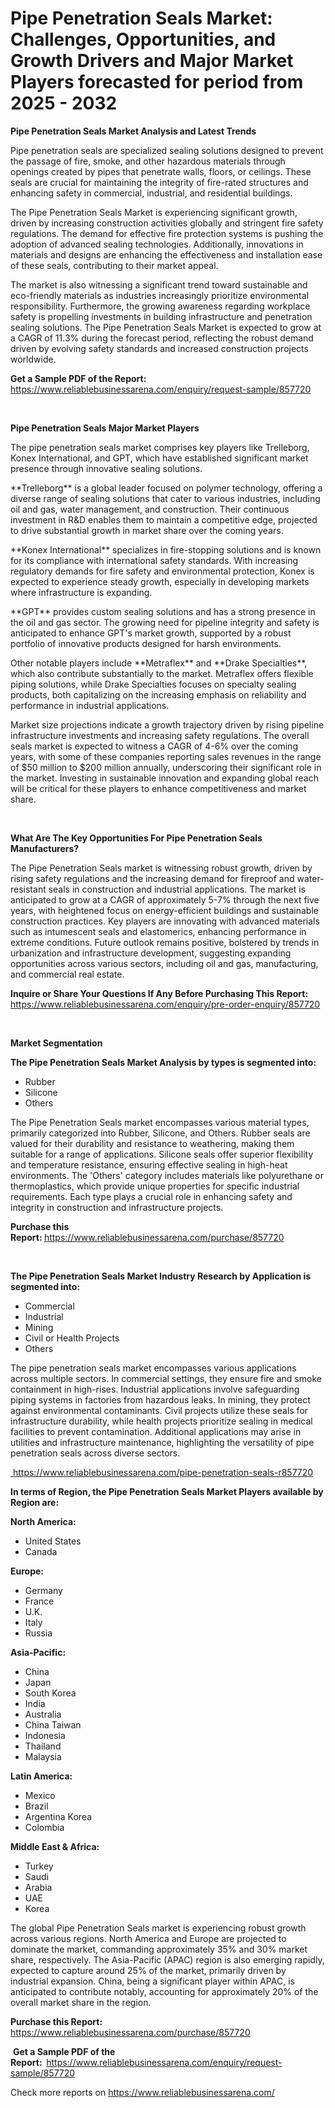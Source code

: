 <p><h1>Pipe Penetration Seals Market: Challenges, Opportunities, and Growth Drivers and Major Market Players forecasted for period from 2025 - 2032</h1></p><p><strong>Pipe Penetration Seals Market Analysis and Latest Trends</strong></p>
<p><p>Pipe penetration seals are specialized sealing solutions designed to prevent the passage of fire, smoke, and other hazardous materials through openings created by pipes that penetrate walls, floors, or ceilings. These seals are crucial for maintaining the integrity of fire-rated structures and enhancing safety in commercial, industrial, and residential buildings. </p><p>The Pipe Penetration Seals Market is experiencing significant growth, driven by increasing construction activities globally and stringent fire safety regulations. The demand for effective fire protection systems is pushing the adoption of advanced sealing technologies. Additionally, innovations in materials and designs are enhancing the effectiveness and installation ease of these seals, contributing to their market appeal.</p><p>The market is also witnessing a significant trend toward sustainable and eco-friendly materials as industries increasingly prioritize environmental responsibility. Furthermore, the growing awareness regarding workplace safety is propelling investments in building infrastructure and penetration sealing solutions. The Pipe Penetration Seals Market is expected to grow at a CAGR of 11.3% during the forecast period, reflecting the robust demand driven by evolving safety standards and increased construction projects worldwide.</p></p>
<p><strong>Get a Sample PDF of the Report:&nbsp;</strong> <a href="https://www.reliablebusinessarena.com/enquiry/request-sample/857720?utm_campaign=3586&utm_medium=2&utm_source=Github&utm_content=ia&utm_term=09042025&utm_id=pipe-penetration-seals">https://www.reliablebusinessarena.com/enquiry/request-sample/857720</a></p>
<p>&nbsp;</p>
<p><strong>Pipe Penetration Seals Major Market Players</strong></p>
<p><p>The pipe penetration seals market comprises key players like Trelleborg, Konex International, and GPT, which have established significant market presence through innovative sealing solutions. </p><p>**Trelleborg** is a global leader focused on polymer technology, offering a diverse range of sealing solutions that cater to various industries, including oil and gas, water management, and construction. Their continuous investment in R&D enables them to maintain a competitive edge, projected to drive substantial growth in market share over the coming years.</p><p>**Konex International** specializes in fire-stopping solutions and is known for its compliance with international safety standards. With increasing regulatory demands for fire safety and environmental protection, Konex is expected to experience steady growth, especially in developing markets where infrastructure is expanding.</p><p>**GPT** provides custom sealing solutions and has a strong presence in the oil and gas sector. The growing need for pipeline integrity and safety is anticipated to enhance GPT's market growth, supported by a robust portfolio of innovative products designed for harsh environments.</p><p>Other notable players include **Metraflex** and **Drake Specialties**, which also contribute substantially to the market. Metraflex offers flexible piping solutions, while Drake Specialties focuses on specialty sealing products, both capitalizing on the increasing emphasis on reliability and performance in industrial applications.</p><p>Market size projections indicate a growth trajectory driven by rising pipeline infrastructure investments and increasing safety regulations. The overall seals market is expected to witness a CAGR of 4-6% over the coming years, with some of these companies reporting sales revenues in the range of $50 million to $200 million annually, underscoring their significant role in the market. Investing in sustainable innovation and expanding global reach will be critical for these players to enhance competitiveness and market share.</p></p>
<p>&nbsp;</p>
<p><strong>What Are The Key Opportunities For Pipe Penetration Seals Manufacturers?</strong></p>
<p><p>The Pipe Penetration Seals market is witnessing robust growth, driven by rising safety regulations and the increasing demand for fireproof and water-resistant seals in construction and industrial applications. The market is anticipated to grow at a CAGR of approximately 5-7% through the next five years, with heightened focus on energy-efficient buildings and sustainable construction practices. Key players are innovating with advanced materials such as intumescent seals and elastomerics, enhancing performance in extreme conditions. Future outlook remains positive, bolstered by trends in urbanization and infrastructure development, suggesting expanding opportunities across various sectors, including oil and gas, manufacturing, and commercial real estate.</p></p>
<p><strong>Inquire or Share Your Questions If Any Before Purchasing This Report:</strong> <a href="https://www.reliablebusinessarena.com/enquiry/pre-order-enquiry/857720?utm_campaign=3586&utm_medium=2&utm_source=Github&utm_content=ia&utm_term=09042025&utm_id=pipe-penetration-seals">https://www.reliablebusinessarena.com/enquiry/pre-order-enquiry/857720</a></p>
<p>&nbsp;</p>
<p><strong>Market Segmentation</strong></p>
<p><strong>The Pipe Penetration Seals Market Analysis by types is segmented into:</strong></p>
<p><ul><li>Rubber</li><li>Silicone</li><li>Others</li></ul></p>
<p><p>The Pipe Penetration Seals market encompasses various material types, primarily categorized into Rubber, Silicone, and Others. Rubber seals are valued for their durability and resistance to weathering, making them suitable for a range of applications. Silicone seals offer superior flexibility and temperature resistance, ensuring effective sealing in high-heat environments. The 'Others' category includes materials like polyurethane or thermoplastics, which provide unique properties for specific industrial requirements. Each type plays a crucial role in enhancing safety and integrity in construction and infrastructure projects.</p></p>
<p><strong>Purchase this Report:&nbsp;</strong><a href="https://www.reliablebusinessarena.com/purchase/857720?utm_campaign=3586&utm_medium=2&utm_source=Github&utm_content=ia&utm_term=09042025&utm_id=pipe-penetration-seals">https://www.reliablebusinessarena.com/purchase/857720</a></p>
<p>&nbsp;</p>
<p><strong>The Pipe Penetration Seals Market Industry Research by Application is segmented into:</strong></p>
<p><ul><li>Commercial</li><li>Industrial</li><li>Mining</li><li>Civil or Health Projects</li><li>Others</li></ul></p>
<p><p>The pipe penetration seals market encompasses various applications across multiple sectors. In commercial settings, they ensure fire and smoke containment in high-rises. Industrial applications involve safeguarding piping systems in factories from hazardous leaks. In mining, they protect against environmental contaminants. Civil projects utilize these seals for infrastructure durability, while health projects prioritize sealing in medical facilities to prevent contamination. Additional applications may arise in utilities and infrastructure maintenance, highlighting the versatility of pipe penetration seals across diverse sectors.</p></p>
<p><a href="https://www.reliablebusinessarena.com/pipe-penetration-seals-r857720?utm_campaign=3586&utm_medium=2&utm_source=Github&utm_content=ia&utm_term=09042025&utm_id=pipe-penetration-seals">&nbsp;https://www.reliablebusinessarena.com/pipe-penetration-seals-r857720</a></p>
<p><strong>In terms of Region, the Pipe Penetration Seals Market Players available by Region are:</strong></p>
<p>
    <p> <strong> North America: </strong>
        <ul>
            <li>United States</li>
            <li>Canada</li>
        </ul>
        </p> 
    <p> <strong> Europe: </strong>
        <ul>
            <li>Germany</li>
            <li>France</li>
            <li>U.K.</li>
            <li>Italy</li>
            <li>Russia</li>
        </ul>
        </p> 
    <p> <strong> Asia-Pacific: </strong>
        <ul>
            <li>China</li>
            <li>Japan</li>
            <li>South Korea</li>
            <li>India</li>
            <li>Australia</li>
            <li>China Taiwan</li>
            <li>Indonesia</li>
            <li>Thailand</li>
            <li>Malaysia</li>
        </ul>
        </p> 
    <p> <strong> Latin America: </strong>
        <ul>
            <li>Mexico</li>
            <li>Brazil</li>
            <li>Argentina Korea</li>
            <li>Colombia</li>
        </ul>
        </p> 
    <p> <strong> Middle East & Africa: </strong>
        <ul>
            <li>Turkey</li>
            <li>Saudi</li>
            <li>Arabia</li>
            <li>UAE</li>
            <li>Korea</li>
        </ul>
    </p>
    </p>
<p><p>The global Pipe Penetration Seals market is experiencing robust growth across various regions. North America and Europe are projected to dominate the market, commanding approximately 35% and 30% market share, respectively. The Asia-Pacific (APAC) region is also emerging rapidly, expected to capture around 25% of the market, primarily driven by industrial expansion. China, being a significant player within APAC, is anticipated to contribute notably, accounting for approximately 20% of the overall market share in the region.</p></p>
<p><strong>Purchase this Report: </strong><a href="https://www.reliablebusinessarena.com/purchase/857720?utm_campaign=3586&utm_medium=2&utm_source=Github&utm_content=ia&utm_term=09042025&utm_id=pipe-penetration-seals">https://www.reliablebusinessarena.com/purchase/857720</a></p>
<p>&nbsp;<strong>Get a Sample PDF of the Report:&nbsp;&nbsp;</strong><a href="https://www.reliablebusinessarena.com/enquiry/request-sample/857720?utm_campaign=3586&utm_medium=2&utm_source=Github&utm_content=ia&utm_term=09042025&utm_id=pipe-penetration-seals">https://www.reliablebusinessarena.com/enquiry/request-sample/857720</a></p>
<p><strong></strong></p>
<p>Check more reports on <a href="https://www.reliablebusinessarena.com/?utm_campaign=3586&utm_medium=2&utm_source=Github&utm_content=ia&utm_term=09042025&utm_id=pipe-penetration-seals">https://www.reliablebusinessarena.com/</a></p>